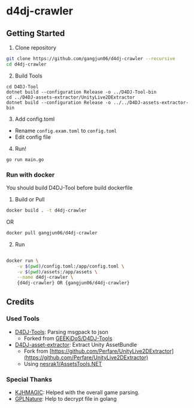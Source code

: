 # d4dj-crawler

## Getting Started

1. Clone repository

```bash
git clone https://github.com/gangjun06/d4dj-crawler --recursive
cd d4dj-crawler
```

2. Build Tools

```
cd D4DJ-Tool
dotnet build --configuration Release -o ../D4DJ-Tool-bin
cd ../D4DJ-assets-extractor/UnityLive2DExtractor
dotnet build --configuration Release -o ../../D4DJ-assets-extractor-bin
```

3. Add config.toml

- Rename `config.exam.toml` to `config.toml`
- Edit config file

4. Run!

```
go run main.go
```

### Run with docker

You should build D4DJ-Tool before build dockerfile

1. Build or Pull

```bash
docker build . -t d4dj-crawler
```

OR

```bash
docker pull gangjun06/d4dj-crawler
```

2. Run

```bash

docker run \
	-v $(pwd)/config.toml:/app/config.toml \
	-v $(pwd)/assets:/app/assets \
	--name d4dj-crawler \
	{d4dj-crawler} OR {gangjun06/d4dj-crawler}
```

## Credits

### Used Tools

- [D4DJ-Tools](https://github.com/gangjun06/D4DJ-Tools): Parsing msgpack to json
  - Forked from [GEEKiDoS/D4DJ-Tools](https://github.com/GEEKiDoS/D4DJ-Tools/tree/master/D4DJ.Types)
- [D4DJ-asset-extractor](https://github.com/gangjun06/D4DJ-asset-extractor): Extract Unity AssetBundle
  - Fork from [https://github.com/Perfare/UnityLive2DExtractor](https://github.com/Perfare/UnityLive2DExtractor)
  - Using [nesrak1/AssetsTools.NET](https://github.com/nesrak1/AssetsTools.NET)

### Special Thanks

- [KJHMAGIC](https://github.com/kjhmagic): Helped with the overall game parsing.
- [GPLNature](https://github.com/GPLNature): Help to decrypt file in golang
